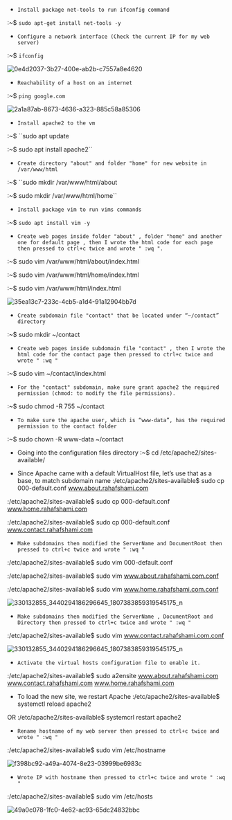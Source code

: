 -     Install package net-tools to run ifconfig command
:~$ ``sudo apt-get install net-tools -y``


-     Configure a network interface (Check the current IP for my web server) 
:~$ ``ifconfig`` 

![0e4d2037-3b27-400e-ab2b-c7557a8e4620](https://user-images.githubusercontent.com/75248980/221287602-e67553ed-69e0-4d16-a2c2-7dd254b17419.jpg)


-     Reachability of a host on an internet
:~$ ``ping google.com``  

![2a1a87ab-8673-4636-a323-885c58a85306](https://user-images.githubusercontent.com/75248980/221287886-93a92b2b-d836-47ab-a959-308d404745a1.jpg)


-     Install apache2 to the vm
:~$ ``sudo apt update

:~$ sudo apt install apache2``


-     Create directory "about" and folder "home" for new website in /var/www/html
:~$ ``sudo mkdir /var/www/html/about

:~$ sudo mkdir /var/www/html/home``


-     Install package vim to run vims commands
:~$ ``sudo apt install vim -y`` 

-     Create web pages inside folder "about" , folder "home" and another one for default page , then I wrote the html code for each page then pressed to ctrl+c twice and wrote " :wq ". 
:~$ sudo vim /var/www/html/about/index.html

:~$ sudo vim /var/www/html/home/index.html

:~$ sudo vim /var/www/html/index.html

![35ea13c7-233c-4cb5-a1d4-91a12904bb7d](https://user-images.githubusercontent.com/75248980/221288336-dd8085c4-1bdc-4369-b9a4-c8606f894357.jpg)


-     Create subdomain file "contact" that be located under “~/contact” directory
:~$ sudo mkdir ~/contact

-     Create web pages inside subdomain file "contact" , then I wrote the html code for the contact page then pressed to ctrl+c twice and wrote " :wq "
:~$ sudo vim ~/contact/index.html


-     For the "contact" subdomain, make sure grant apache2 the required permission (chmod: to modify the file permissions).
:~$ sudo chmod -R 755 ~/contact

-     To make sure the apache user, which is “www-data”, has the required permission to the contact folder
:~$ sudo chown -R www-data ~/contact

-    Going into the configuration files directory
:~$ cd /etc/apache2/sites-available/

-    Since Apache came with a default VirtualHost file, let’s use that as a base, to match subdomain name 
:/etc/apache2/sites-available$ sudo cp 000-default.conf www.about.rahafshami.com 

:/etc/apache2/sites-available$ sudo cp 000-default.conf www.home.rahafshami.com

:/etc/apache2/sites-available$ sudo cp 000-default.conf www.contact.rahafshami.com


-     Make subdomains then modified the ServerName and DocumentRoot then pressed to ctrl+c twice and wrote " :wq "  
:/etc/apache2/sites-available$ sudo vim 000-default.conf 

:/etc/apache2/sites-available$ sudo vim www.about.rahafshami.com.conf 

:/etc/apache2/sites-available$ sudo vim www.home.rahafshami.com.conf 

![330132855_3440294186296645_1807383859319545175_n](https://user-images.githubusercontent.com/75248980/221284561-ec15d154-05ce-429c-bb37-faf4398bab6f.jpg)


-     Make subdomains then modified the ServerName , DocumentRoot and  Directory then pressed to ctrl+c twice and wrote " :wq "  
:/etc/apache2/sites-available$ sudo vim www.contact.rahafshami.com.conf 

![330132855_3440294186296645_1807383859319545175_n](https://user-images.githubusercontent.com/75248980/221284630-48e6e8dd-9ec3-4c44-b9e7-1eeedb8b9a0f.jpg)


 -     Activate the virtual hosts configuration file to enable it.
:/etc/apache2/sites-available$ sudo a2ensite www.about.rahafshami.com www.contact.rahafshami.com www.home.rahafshami.com


 -    To load the new site, we restart Apache 
:/etc/apache2/sites-available$ systemctl reload apache2

OR :/etc/apache2/sites-available$ systemcrl restart apache2
 

-     Rename hostname of my web server then pressed to ctrl+c twice and wrote " :wq "
:/etc/apache2/sites-available$ sudo vim /etc/hostname

![f398bc92-a49a-4074-8e23-03999be6983c](https://user-images.githubusercontent.com/75248980/221286892-2b65d8df-6738-4882-9222-f107e8c524a9.jpg)


-     Wrote IP with hostname then pressed to ctrl+c twice and wrote " :wq "
:/etc/apache2/sites-available$ sudo vim /etc/hosts

![49a0c078-1fc0-4e62-ac93-65dc24832bbc](https://user-images.githubusercontent.com/75248980/221286846-35d269e9-51c2-4aa6-bd31-78940b972dee.jpg)





